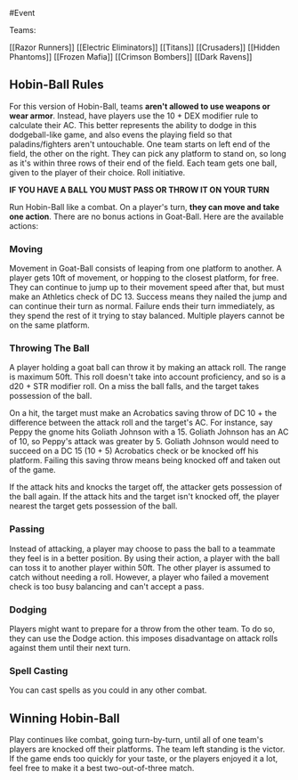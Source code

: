 #Event



Teams:

[[Razor Runners]]
[[Electric Eliminators]]
[[Titans]]
[[Crusaders]]
[[Hidden Phantoms]]
[[Frozen Mafia]]
[[Crimson Bombers]]
[[Dark Ravens]]



## Hobin-Ball Rules

For this version of Hobin-Ball, teams **aren't allowed to use weapons or wear armor**. Instead, have players use the 10 + DEX modifier rule to calculate their AC. This better represents the ability to dodge in this dodgeball-like game, and also evens the playing field so that paladins/fighters aren't untouchable. One team starts on left end of the field, the other on the right. They can pick any platform to stand on, so long as it's within three rows of their end of the field. Each team gets one ball, given to the player of their choice. Roll initiative.

**IF YOU HAVE A BALL YOU MUST PASS OR THROW IT ON YOUR TURN**

Run Hobin-Ball like a combat. On a player's turn, **they can move and take one action**. There are no bonus actions in Goat-Ball. Here are the available actions:


### Moving

Movement in Goat-Ball consists of leaping from one platform to another. A player gets 10ft of movement, or hopping to the closest platform, for free. They can continue to jump up to their movement speed after that, but must make an Athletics check of DC 13. Success means they nailed the jump and can continue their turn as normal. Failure ends their turn immediately, as they spend the rest of it trying to stay balanced. Multiple players cannot be on the same platform.

### Throwing The Ball

A player holding a goat ball can throw it by making an attack roll. The range is maximum 50ft. This roll doesn't take into account proficiency, and so is a d20 + STR modifier roll. On a miss the ball falls, and the target takes possession of the ball.

On a hit, the target must make an Acrobatics saving throw of DC 10 + the difference between the attack roll and the target's AC. For instance, say Peppy the gnome hits Goliath Johnson with a 15. Goliath Johnson has an AC of 10, so Peppy's attack was greater by 5. Goliath Johnson would need to succeed on a DC 15 (10 + 5) Acrobatics check or be knocked off his platform. Failing this saving throw means being knocked off and taken out of the game.

If the attack hits and knocks the target off, the attacker gets possession of the ball again. If the attack hits and the target isn't knocked off, the player nearest the target gets possession of the ball.


### Passing

Instead of attacking, a player may choose to pass the ball to a teammate they feel is in a better position. By using their action, a player with the ball can toss it to another player within 50ft. The other player is assumed to catch without needing a roll. However, a player who failed a movement check is too busy balancing and can't accept a pass.


### Dodging

Players might want to prepare for a throw from the other team. To do so, they can use the Dodge action. this imposes disadvantage on attack rolls against them until their next turn.

### Spell Casting

You can cast spells as you could in any other combat.


## Winning Hobin-Ball

Play continues like combat, going turn-by-turn, until all of one team's players are knocked off their platforms. The team left standing is the victor. If the game ends too quickly for your taste, or the players enjoyed it a lot, feel free to make it a best two-out-of-three match.